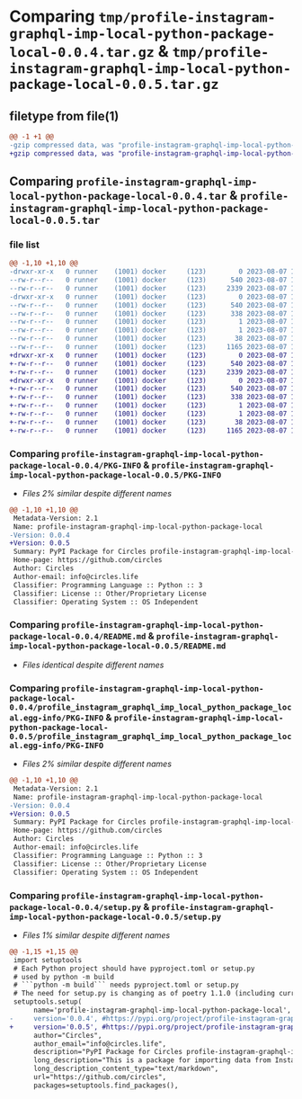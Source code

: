 # Comparing `tmp/profile-instagram-graphql-imp-local-python-package-local-0.0.4.tar.gz` & `tmp/profile-instagram-graphql-imp-local-python-package-local-0.0.5.tar.gz`

## filetype from file(1)

```diff
@@ -1 +1 @@
-gzip compressed data, was "profile-instagram-graphql-imp-local-python-package-local-0.0.4.tar", last modified: Mon Aug  7 13:41:01 2023, max compression
+gzip compressed data, was "profile-instagram-graphql-imp-local-python-package-local-0.0.5.tar", last modified: Mon Aug  7 13:48:00 2023, max compression
```

## Comparing `profile-instagram-graphql-imp-local-python-package-local-0.0.4.tar` & `profile-instagram-graphql-imp-local-python-package-local-0.0.5.tar`

### file list

```diff
@@ -1,10 +1,10 @@
-drwxr-xr-x   0 runner    (1001) docker     (123)        0 2023-08-07 13:41:01.022893 profile-instagram-graphql-imp-local-python-package-local-0.0.4/
--rw-r--r--   0 runner    (1001) docker     (123)      540 2023-08-07 13:41:01.022893 profile-instagram-graphql-imp-local-python-package-local-0.0.4/PKG-INFO
--rw-r--r--   0 runner    (1001) docker     (123)     2339 2023-08-07 13:40:44.000000 profile-instagram-graphql-imp-local-python-package-local-0.0.4/README.md
-drwxr-xr-x   0 runner    (1001) docker     (123)        0 2023-08-07 13:41:01.022893 profile-instagram-graphql-imp-local-python-package-local-0.0.4/profile_instagram_graphql_imp_local_python_package_local.egg-info/
--rw-r--r--   0 runner    (1001) docker     (123)      540 2023-08-07 13:41:01.000000 profile-instagram-graphql-imp-local-python-package-local-0.0.4/profile_instagram_graphql_imp_local_python_package_local.egg-info/PKG-INFO
--rw-r--r--   0 runner    (1001) docker     (123)      338 2023-08-07 13:41:01.000000 profile-instagram-graphql-imp-local-python-package-local-0.0.4/profile_instagram_graphql_imp_local_python_package_local.egg-info/SOURCES.txt
--rw-r--r--   0 runner    (1001) docker     (123)        1 2023-08-07 13:41:01.000000 profile-instagram-graphql-imp-local-python-package-local-0.0.4/profile_instagram_graphql_imp_local_python_package_local.egg-info/dependency_links.txt
--rw-r--r--   0 runner    (1001) docker     (123)        1 2023-08-07 13:41:01.000000 profile-instagram-graphql-imp-local-python-package-local-0.0.4/profile_instagram_graphql_imp_local_python_package_local.egg-info/top_level.txt
--rw-r--r--   0 runner    (1001) docker     (123)       38 2023-08-07 13:41:01.022893 profile-instagram-graphql-imp-local-python-package-local-0.0.4/setup.cfg
--rw-r--r--   0 runner    (1001) docker     (123)     1165 2023-08-07 13:40:44.000000 profile-instagram-graphql-imp-local-python-package-local-0.0.4/setup.py
+drwxr-xr-x   0 runner    (1001) docker     (123)        0 2023-08-07 13:48:00.345147 profile-instagram-graphql-imp-local-python-package-local-0.0.5/
+-rw-r--r--   0 runner    (1001) docker     (123)      540 2023-08-07 13:48:00.345147 profile-instagram-graphql-imp-local-python-package-local-0.0.5/PKG-INFO
+-rw-r--r--   0 runner    (1001) docker     (123)     2339 2023-08-07 13:47:39.000000 profile-instagram-graphql-imp-local-python-package-local-0.0.5/README.md
+drwxr-xr-x   0 runner    (1001) docker     (123)        0 2023-08-07 13:48:00.345147 profile-instagram-graphql-imp-local-python-package-local-0.0.5/profile_instagram_graphql_imp_local_python_package_local.egg-info/
+-rw-r--r--   0 runner    (1001) docker     (123)      540 2023-08-07 13:48:00.000000 profile-instagram-graphql-imp-local-python-package-local-0.0.5/profile_instagram_graphql_imp_local_python_package_local.egg-info/PKG-INFO
+-rw-r--r--   0 runner    (1001) docker     (123)      338 2023-08-07 13:48:00.000000 profile-instagram-graphql-imp-local-python-package-local-0.0.5/profile_instagram_graphql_imp_local_python_package_local.egg-info/SOURCES.txt
+-rw-r--r--   0 runner    (1001) docker     (123)        1 2023-08-07 13:48:00.000000 profile-instagram-graphql-imp-local-python-package-local-0.0.5/profile_instagram_graphql_imp_local_python_package_local.egg-info/dependency_links.txt
+-rw-r--r--   0 runner    (1001) docker     (123)        1 2023-08-07 13:48:00.000000 profile-instagram-graphql-imp-local-python-package-local-0.0.5/profile_instagram_graphql_imp_local_python_package_local.egg-info/top_level.txt
+-rw-r--r--   0 runner    (1001) docker     (123)       38 2023-08-07 13:48:00.345147 profile-instagram-graphql-imp-local-python-package-local-0.0.5/setup.cfg
+-rw-r--r--   0 runner    (1001) docker     (123)     1165 2023-08-07 13:47:39.000000 profile-instagram-graphql-imp-local-python-package-local-0.0.5/setup.py
```

### Comparing `profile-instagram-graphql-imp-local-python-package-local-0.0.4/PKG-INFO` & `profile-instagram-graphql-imp-local-python-package-local-0.0.5/PKG-INFO`

 * *Files 2% similar despite different names*

```diff
@@ -1,10 +1,10 @@
 Metadata-Version: 2.1
 Name: profile-instagram-graphql-imp-local-python-package-local
-Version: 0.0.4
+Version: 0.0.5
 Summary: PyPI Package for Circles profile-instagram-graphql-imp-local-python-package Local Python
 Home-page: https://github.com/circles
 Author: Circles
 Author-email: info@circles.life
 Classifier: Programming Language :: Python :: 3
 Classifier: License :: Other/Proprietary License
 Classifier: Operating System :: OS Independent
```

### Comparing `profile-instagram-graphql-imp-local-python-package-local-0.0.4/README.md` & `profile-instagram-graphql-imp-local-python-package-local-0.0.5/README.md`

 * *Files identical despite different names*

### Comparing `profile-instagram-graphql-imp-local-python-package-local-0.0.4/profile_instagram_graphql_imp_local_python_package_local.egg-info/PKG-INFO` & `profile-instagram-graphql-imp-local-python-package-local-0.0.5/profile_instagram_graphql_imp_local_python_package_local.egg-info/PKG-INFO`

 * *Files 2% similar despite different names*

```diff
@@ -1,10 +1,10 @@
 Metadata-Version: 2.1
 Name: profile-instagram-graphql-imp-local-python-package-local
-Version: 0.0.4
+Version: 0.0.5
 Summary: PyPI Package for Circles profile-instagram-graphql-imp-local-python-package Local Python
 Home-page: https://github.com/circles
 Author: Circles
 Author-email: info@circles.life
 Classifier: Programming Language :: Python :: 3
 Classifier: License :: Other/Proprietary License
 Classifier: Operating System :: OS Independent
```

### Comparing `profile-instagram-graphql-imp-local-python-package-local-0.0.4/setup.py` & `profile-instagram-graphql-imp-local-python-package-local-0.0.5/setup.py`

 * *Files 1% similar despite different names*

```diff
@@ -1,15 +1,15 @@
 import setuptools
 # Each Python project should have pyproject.toml or setup.py
 # used by python -m build
 # ```python -m build``` needs pyproject.toml or setup.py
 # The need for setup.py is changing as of poetry 1.1.0 (including current pre-release) as we have moved away from needing to generate a setup.py file to enable editable installs - We might able to delete this file in the near future
 setuptools.setup(
      name='profile-instagram-graphql-imp-local-python-package-local',  
-     version='0.0.4', #https://pypi.org/project/profile-instagram-graphql-imp-local-python-package-local/
+     version='0.0.5', #https://pypi.org/project/profile-instagram-graphql-imp-local-python-package-local/
      author="Circles",
      author_email="info@circles.life",
      description="PyPI Package for Circles profile-instagram-graphql-imp-local-python-package Local Python",
      long_description="This is a package for importing data from Instagram business accounts.",
      long_description_content_type="text/markdown",
      url="https://github.com/circles",
      packages=setuptools.find_packages(),
```

